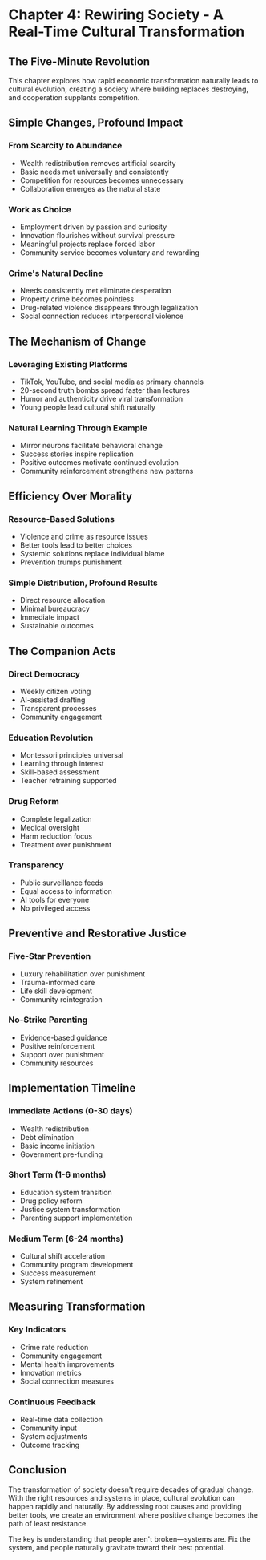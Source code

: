 # Chapter 4: Rewiring Society - A Real-Time Cultural Transformation

## The Five-Minute Revolution

This chapter explores how rapid economic transformation naturally leads to cultural evolution, creating a society where building replaces destroying, and cooperation supplants competition.

## Simple Changes, Profound Impact

### From Scarcity to Abundance
- Wealth redistribution removes artificial scarcity
- Basic needs met universally and consistently
- Competition for resources becomes unnecessary
- Collaboration emerges as the natural state

### Work as Choice
- Employment driven by passion and curiosity
- Innovation flourishes without survival pressure
- Meaningful projects replace forced labor
- Community service becomes voluntary and rewarding

### Crime's Natural Decline
- Needs consistently met eliminate desperation
- Property crime becomes pointless
- Drug-related violence disappears through legalization
- Social connection reduces interpersonal violence

## The Mechanism of Change

### Leveraging Existing Platforms
- TikTok, YouTube, and social media as primary channels
- 20-second truth bombs spread faster than lectures
- Humor and authenticity drive viral transformation
- Young people lead cultural shift naturally

### Natural Learning Through Example
- Mirror neurons facilitate behavioral change
- Success stories inspire replication
- Positive outcomes motivate continued evolution
- Community reinforcement strengthens new patterns

## Efficiency Over Morality

### Resource-Based Solutions
- Violence and crime as resource issues
- Better tools lead to better choices
- Systemic solutions replace individual blame
- Prevention trumps punishment

### Simple Distribution, Profound Results
- Direct resource allocation
- Minimal bureaucracy
- Immediate impact
- Sustainable outcomes

## The Companion Acts

### Direct Democracy
- Weekly citizen voting
- AI-assisted drafting
- Transparent processes
- Community engagement

### Education Revolution
- Montessori principles universal
- Learning through interest
- Skill-based assessment
- Teacher retraining supported

### Drug Reform
- Complete legalization
- Medical oversight
- Harm reduction focus
- Treatment over punishment

### Transparency
- Public surveillance feeds
- Equal access to information
- AI tools for everyone
- No privileged access

## Preventive and Restorative Justice

### Five-Star Prevention
- Luxury rehabilitation over punishment
- Trauma-informed care
- Life skill development
- Community reintegration

### No-Strike Parenting
- Evidence-based guidance
- Positive reinforcement
- Support over punishment
- Community resources

## Implementation Timeline

### Immediate Actions (0-30 days)
- Wealth redistribution
- Debt elimination
- Basic income initiation
- Government pre-funding

### Short Term (1-6 months)
- Education system transition
- Drug policy reform
- Justice system transformation
- Parenting support implementation

### Medium Term (6-24 months)
- Cultural shift acceleration
- Community program development
- Success measurement
- System refinement

## Measuring Transformation

### Key Indicators
- Crime rate reduction
- Community engagement
- Mental health improvements
- Innovation metrics
- Social connection measures

### Continuous Feedback
- Real-time data collection
- Community input
- System adjustments
- Outcome tracking

## Conclusion

The transformation of society doesn't require decades of gradual change. With the right resources and systems in place, cultural evolution can happen rapidly and naturally. By addressing root causes and providing better tools, we create an environment where positive change becomes the path of least resistance.

The key is understanding that people aren't broken—systems are. Fix the system, and people naturally gravitate toward their best potential.
